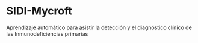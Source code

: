 # SIDI-Mycroft
Aprendizaje automático para asistir la detección y el diagnóstico clínico de las Inmunodeficiencias primarias
